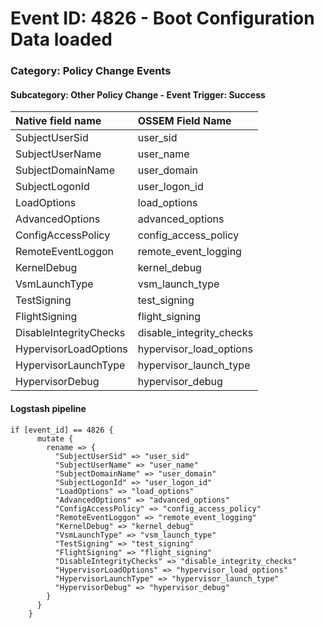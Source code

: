 # Event ID: 4826 - Boot Configuration Data loaded
### Category: Policy Change Events
#### Subcategory: Other Policy Change - Event Trigger: Success

|Native field name            |OSSEM Field Name               |
|:----------------------------|:------------------------------|
| SubjectUserSid              | user_sid                      |
| SubjectUserName             | user_name                     |
| SubjectDomainName           | user_domain                   |
| SubjectLogonId              | user_logon_id                 |
| LoadOptions                 | load_options                  |
| AdvancedOptions             | advanced_options              |
| ConfigAccessPolicy          | config_access_policy          |
| RemoteEventLoggon           | remote_event_logging          |
| KernelDebug                 | kernel_debug                  |
| VsmLaunchType               | vsm_launch_type               |
| TestSigning                 | test_signing                  |
| FlightSigning               | flight_signing                |
| DisableIntegrityChecks      | disable_integrity_checks      |
| HypervisorLoadOptions       | hypervisor_load_options       |
| HypervisorLaunchType        | hypervisor_launch_type        |
| HypervisorDebug             | hypervisor_debug              |

#### Logstash pipeline

```
if [event_id] == 4826 {
      mutate {
        rename => {
          "SubjectUserSid" => "user_sid"
          "SubjectUserName" => "user_name"
          "SubjectDomainName" => "user_domain"
          "SubjectLogonId" => "user_logon_id"
          "LoadOptions" => "load_options"
          "AdvancedOptions" => "advanced_options"
          "ConfigAccessPolicy" => "config_access_policy"
          "RemoteEventLoggon" => "remote_event_logging"
          "KernelDebug" => "kernel_debug"
          "VsmLaunchType" => "vsm_launch_type"
          "TestSigning" => "test_signing"
          "FlightSigning" => "flight_signing"
          "DisableIntegrityChecks" => "disable_integrity_checks"
          "HypervisorLoadOptions" => "hypervisor_load_options"
          "HypervisorLaunchType" => "hypervisor_launch_type"
          "HypervisorDebug" => "hypervisor_debug"
        }
      }
    }
```